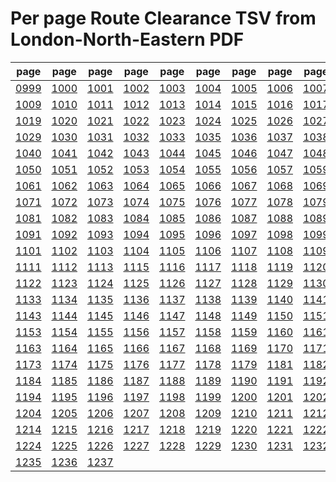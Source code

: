 # Per page Route Clearance TSV from London-North-Eastern PDF

|page|page|page|page|page|page|page|page|page|page|
|----|----|----|----|----|----|----|----|----|----|
|[0999](tsv/pg_0999.tsv)|[1000](tsv/pg_1000.tsv)|[1001](tsv/pg_1001.tsv)|[1002](tsv/pg_1002.tsv)|[1003](tsv/pg_1003.tsv)|[1004](tsv/pg_1004.tsv)|[1005](tsv/pg_1005.tsv)|[1006](tsv/pg_1006.tsv)|[1007](tsv/pg_1007.tsv)|[1008](tsv/pg_1008.tsv)|
|[1009](tsv/pg_1009.tsv)|[1010](tsv/pg_1010.tsv)|[1011](tsv/pg_1011.tsv)|[1012](tsv/pg_1012.tsv)|[1013](tsv/pg_1013.tsv)|[1014](tsv/pg_1014.tsv)|[1015](tsv/pg_1015.tsv)|[1016](tsv/pg_1016.tsv)|[1017](tsv/pg_1017.tsv)|[1018](tsv/pg_1018.tsv)|
|[1019](tsv/pg_1019.tsv)|[1020](tsv/pg_1020.tsv)|[1021](tsv/pg_1021.tsv)|[1022](tsv/pg_1022.tsv)|[1023](tsv/pg_1023.tsv)|[1024](tsv/pg_1024.tsv)|[1025](tsv/pg_1025.tsv)|[1026](tsv/pg_1026.tsv)|[1027](tsv/pg_1027.tsv)|[1028](tsv/pg_1028.tsv)|
|[1029](tsv/pg_1029.tsv)|[1030](tsv/pg_1030.tsv)|[1031](tsv/pg_1031.tsv)|[1032](tsv/pg_1032.tsv)|[1033](tsv/pg_1033.tsv)|[1035](tsv/pg_1035.tsv)|[1036](tsv/pg_1036.tsv)|[1037](tsv/pg_1037.tsv)|[1038](tsv/pg_1038.tsv)|[1039](tsv/pg_1039.tsv)|
|[1040](tsv/pg_1040.tsv)|[1041](tsv/pg_1041.tsv)|[1042](tsv/pg_1042.tsv)|[1043](tsv/pg_1043.tsv)|[1044](tsv/pg_1044.tsv)|[1045](tsv/pg_1045.tsv)|[1046](tsv/pg_1046.tsv)|[1047](tsv/pg_1047.tsv)|[1048](tsv/pg_1048.tsv)|[1049](tsv/pg_1049.tsv)|
|[1050](tsv/pg_1050.tsv)|[1051](tsv/pg_1051.tsv)|[1052](tsv/pg_1052.tsv)|[1053](tsv/pg_1053.tsv)|[1054](tsv/pg_1054.tsv)|[1055](tsv/pg_1055.tsv)|[1056](tsv/pg_1056.tsv)|[1057](tsv/pg_1057.tsv)|[1059](tsv/pg_1059.tsv)|[1060](tsv/pg_1060.tsv)|
|[1061](tsv/pg_1061.tsv)|[1062](tsv/pg_1062.tsv)|[1063](tsv/pg_1063.tsv)|[1064](tsv/pg_1064.tsv)|[1065](tsv/pg_1065.tsv)|[1066](tsv/pg_1066.tsv)|[1067](tsv/pg_1067.tsv)|[1068](tsv/pg_1068.tsv)|[1069](tsv/pg_1069.tsv)|[1070](tsv/pg_1070.tsv)|
|[1071](tsv/pg_1071.tsv)|[1072](tsv/pg_1072.tsv)|[1073](tsv/pg_1073.tsv)|[1074](tsv/pg_1074.tsv)|[1075](tsv/pg_1075.tsv)|[1076](tsv/pg_1076.tsv)|[1077](tsv/pg_1077.tsv)|[1078](tsv/pg_1078.tsv)|[1079](tsv/pg_1079.tsv)|[1080](tsv/pg_1080.tsv)|
|[1081](tsv/pg_1081.tsv)|[1082](tsv/pg_1082.tsv)|[1083](tsv/pg_1083.tsv)|[1084](tsv/pg_1084.tsv)|[1085](tsv/pg_1085.tsv)|[1086](tsv/pg_1086.tsv)|[1087](tsv/pg_1087.tsv)|[1088](tsv/pg_1088.tsv)|[1089](tsv/pg_1089.tsv)|[1090](tsv/pg_1090.tsv)|
|[1091](tsv/pg_1091.tsv)|[1092](tsv/pg_1092.tsv)|[1093](tsv/pg_1093.tsv)|[1094](tsv/pg_1094.tsv)|[1095](tsv/pg_1095.tsv)|[1096](tsv/pg_1096.tsv)|[1097](tsv/pg_1097.tsv)|[1098](tsv/pg_1098.tsv)|[1099](tsv/pg_1099.tsv)|[1100](tsv/pg_1100.tsv)|
|[1101](tsv/pg_1101.tsv)|[1102](tsv/pg_1102.tsv)|[1103](tsv/pg_1103.tsv)|[1104](tsv/pg_1104.tsv)|[1105](tsv/pg_1105.tsv)|[1106](tsv/pg_1106.tsv)|[1107](tsv/pg_1107.tsv)|[1108](tsv/pg_1108.tsv)|[1109](tsv/pg_1109.tsv)|[1110](tsv/pg_1110.tsv)|
|[1111](tsv/pg_1111.tsv)|[1112](tsv/pg_1112.tsv)|[1113](tsv/pg_1113.tsv)|[1115](tsv/pg_1115.tsv)|[1116](tsv/pg_1116.tsv)|[1117](tsv/pg_1117.tsv)|[1118](tsv/pg_1118.tsv)|[1119](tsv/pg_1119.tsv)|[1120](tsv/pg_1120.tsv)|[1121](tsv/pg_1121.tsv)|
|[1122](tsv/pg_1122.tsv)|[1123](tsv/pg_1123.tsv)|[1124](tsv/pg_1124.tsv)|[1125](tsv/pg_1125.tsv)|[1126](tsv/pg_1126.tsv)|[1127](tsv/pg_1127.tsv)|[1128](tsv/pg_1128.tsv)|[1129](tsv/pg_1129.tsv)|[1130](tsv/pg_1130.tsv)|[1132](tsv/pg_1132.tsv)|
|[1133](tsv/pg_1133.tsv)|[1134](tsv/pg_1134.tsv)|[1135](tsv/pg_1135.tsv)|[1136](tsv/pg_1136.tsv)|[1137](tsv/pg_1137.tsv)|[1138](tsv/pg_1138.tsv)|[1139](tsv/pg_1139.tsv)|[1140](tsv/pg_1140.tsv)|[1141](tsv/pg_1141.tsv)|[1142](tsv/pg_1142.tsv)|
|[1143](tsv/pg_1143.tsv)|[1144](tsv/pg_1144.tsv)|[1145](tsv/pg_1145.tsv)|[1146](tsv/pg_1146.tsv)|[1147](tsv/pg_1147.tsv)|[1148](tsv/pg_1148.tsv)|[1149](tsv/pg_1149.tsv)|[1150](tsv/pg_1150.tsv)|[1151](tsv/pg_1151.tsv)|[1152](tsv/pg_1152.tsv)|
|[1153](tsv/pg_1153.tsv)|[1154](tsv/pg_1154.tsv)|[1155](tsv/pg_1155.tsv)|[1156](tsv/pg_1156.tsv)|[1157](tsv/pg_1157.tsv)|[1158](tsv/pg_1158.tsv)|[1159](tsv/pg_1159.tsv)|[1160](tsv/pg_1160.tsv)|[1161](tsv/pg_1161.tsv)|[1162](tsv/pg_1162.tsv)|
|[1163](tsv/pg_1163.tsv)|[1164](tsv/pg_1164.tsv)|[1165](tsv/pg_1165.tsv)|[1166](tsv/pg_1166.tsv)|[1167](tsv/pg_1167.tsv)|[1168](tsv/pg_1168.tsv)|[1169](tsv/pg_1169.tsv)|[1170](tsv/pg_1170.tsv)|[1171](tsv/pg_1171.tsv)|[1172](tsv/pg_1172.tsv)|
|[1173](tsv/pg_1173.tsv)|[1174](tsv/pg_1174.tsv)|[1175](tsv/pg_1175.tsv)|[1176](tsv/pg_1176.tsv)|[1177](tsv/pg_1177.tsv)|[1178](tsv/pg_1178.tsv)|[1179](tsv/pg_1179.tsv)|[1181](tsv/pg_1181.tsv)|[1182](tsv/pg_1182.tsv)|[1183](tsv/pg_1183.tsv)|
|[1184](tsv/pg_1184.tsv)|[1185](tsv/pg_1185.tsv)|[1186](tsv/pg_1186.tsv)|[1187](tsv/pg_1187.tsv)|[1188](tsv/pg_1188.tsv)|[1189](tsv/pg_1189.tsv)|[1190](tsv/pg_1190.tsv)|[1191](tsv/pg_1191.tsv)|[1192](tsv/pg_1192.tsv)|[1193](tsv/pg_1193.tsv)|
|[1194](tsv/pg_1194.tsv)|[1195](tsv/pg_1195.tsv)|[1196](tsv/pg_1196.tsv)|[1197](tsv/pg_1197.tsv)|[1198](tsv/pg_1198.tsv)|[1199](tsv/pg_1199.tsv)|[1200](tsv/pg_1200.tsv)|[1201](tsv/pg_1201.tsv)|[1202](tsv/pg_1202.tsv)|[1203](tsv/pg_1203.tsv)|
|[1204](tsv/pg_1204.tsv)|[1205](tsv/pg_1205.tsv)|[1206](tsv/pg_1206.tsv)|[1207](tsv/pg_1207.tsv)|[1208](tsv/pg_1208.tsv)|[1209](tsv/pg_1209.tsv)|[1210](tsv/pg_1210.tsv)|[1211](tsv/pg_1211.tsv)|[1212](tsv/pg_1212.tsv)|[1213](tsv/pg_1213.tsv)|
|[1214](tsv/pg_1214.tsv)|[1215](tsv/pg_1215.tsv)|[1216](tsv/pg_1216.tsv)|[1217](tsv/pg_1217.tsv)|[1218](tsv/pg_1218.tsv)|[1219](tsv/pg_1219.tsv)|[1220](tsv/pg_1220.tsv)|[1221](tsv/pg_1221.tsv)|[1222](tsv/pg_1222.tsv)|[1223](tsv/pg_1223.tsv)|
|[1224](tsv/pg_1224.tsv)|[1225](tsv/pg_1225.tsv)|[1226](tsv/pg_1226.tsv)|[1227](tsv/pg_1227.tsv)|[1228](tsv/pg_1228.tsv)|[1229](tsv/pg_1229.tsv)|[1230](tsv/pg_1230.tsv)|[1231](tsv/pg_1231.tsv)|[1232](tsv/pg_1232.tsv)|[1234](tsv/pg_1234.tsv)|
|[1235](tsv/pg_1235.tsv)|[1236](tsv/pg_1236.tsv)|[1237](tsv/pg_1237.tsv)||||||||
